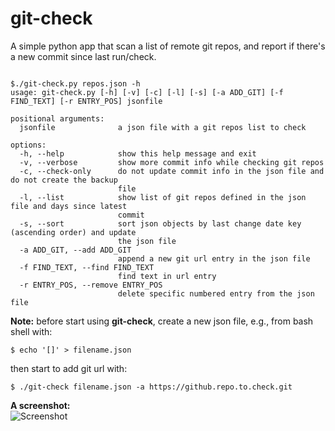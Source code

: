 # git-check

A simple python app that scan a list of remote git repos, and report if there's a new commit since last run/check.<br />

```

$./git-check.py repos.json -h
usage: git-check.py [-h] [-v] [-c] [-l] [-s] [-a ADD_GIT] [-f FIND_TEXT] [-r ENTRY_POS] jsonfile

positional arguments:
  jsonfile              a json file with a git repos list to check

options:
  -h, --help            show this help message and exit
  -v, --verbose         show more commit info while checking git repos
  -c, --check-only      do not update commit info in the json file and do not create the backup
                        file
  -l, --list            show list of git repos defined in the json file and days since latest
                        commit
  -s, --sort            sort json objects by last change date key (ascending order) and update
                        the json file
  -a ADD_GIT, --add ADD_GIT
                        append a new git url entry in the json file
  -f FIND_TEXT, --find FIND_TEXT
                        find text in url entry
  -r ENTRY_POS, --remove ENTRY_POS
                        delete specific numbered entry from the json file

```

**Note:**
before start using **git-check**, create a new json file, e.g., from bash shell with:
```
$ echo '[]' > filename.json
```
 
then start to add git url with:
```
$ ./git-check filename.json -a https://github.repo.to.check.git
```
 
**A screenshot:**<br />
![Screenshot](https://raw.github.com/dasnoopy/git-check/main/screenshot.png)
